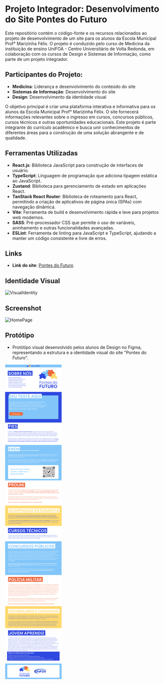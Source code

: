 # Projeto Integrador: Desenvolvimento do Site Pontes do Futuro

Este repositório contém o código-fonte e os recursos relacionados ao projeto de desenvolvimento de um site para os alunos da Escola Municipal Prof° Marizinha Félix. O projeto é conduzido pelo curso de Medicina da instituição de ensino UniFOA - Centro Universitário de Volta Redonda, em colaboração com os cursos de Design e Sistemas de Informação, como parte de um projeto integrador.

## Participantes do Projeto:

- **Medicina**: Liderança e desenvolvimento do conteúdo do site
- **Sistemas de Informação**: Desenvolvimento do site
- **Design**: Desenvolvimento da identidade visual

O objetivo principal é criar uma plataforma interativa e informativa para os alunos da Escola Municipal Prof° Marizinha Félix. O site fornecerá informações relevantes sobre o ingresso em cursos, concursos públicos, cursos técnicos e outras oportunidades educacionais. Este projeto é parte integrante do currículo acadêmico e busca unir conhecimentos de diferentes áreas para a construção de uma solução abrangente e de qualidade.

## Ferramentas Utilizadas

- **React.js**: Biblioteca JavaScript para construção de interfaces de usuário.
- **TypeScript**: Linguagem de programação que adiciona tipagem estática ao JavaScript.
- **Zustand**: Biblioteca para gerenciamento de estado em aplicações React.
- **TanStack React Router**: Biblioteca de roteamento para React, permitindo a criação de aplicativos de página única (SPAs) com navegação dinâmica.
- **Vite**: Ferramenta de build e desenvolvimento rápida e leve para projetos web modernos.
- **SASS**: Pré-processador CSS que permite o uso de variáveis, aninhamento e outras funcionalidades avançadas.
- **ESLint**: Ferramenta de linting para JavaScript e TypeScript, ajudando a manter um código consistente e livre de erros.

## Links

- **Link do site**: [Pontes do Futuro](https://pontesdofuturo.vercel.app)

## Identidade Visual

![VisualIdentity](./screenshots/visual-identity.png)

## Screenshot

![HomePage](./screenshots/home-page.png)

## Protótipo

- Protótipo visual desenvolvido pelos alunos de Design no Figma, representando a estrutura e a identidade visual do site "Pontes do Futuro".

![Prototype](./screenshots/prototype.png)
